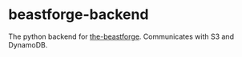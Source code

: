 # beastforge-backend

The python backend for [the-beastforge](https://github.com/mr-doctor/the-beastforge). Communicates with S3 and DynamoDB.
